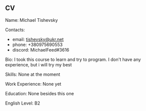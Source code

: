 
## CV ##
Name: Michael Tishevsky

Contacts:
+ email: tishevsky@ukr.net
+ phone: +380975690553
+ discord: MichaelFeed#3616

Bio: I took this course to learn and try to program. I don't have any experience, but i will try my best

Skills: None at the moment

Work Experience: None yet

Education: None besides this one

English Level: B2
